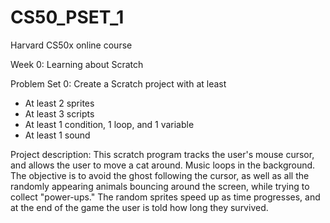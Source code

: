 # CS50_PSET_1
Harvard CS50x online course

Week 0: Learning about Scratch

Problem Set 0: Create a Scratch project with at least
- At least 2 sprites
- At least 3 scripts
- At least 1 condition, 1 loop, and 1 variable
- At least 1 sound

Project description: This scratch program tracks the user's mouse cursor, and allows the user to move a cat around. Music loops in the background. The objective is to avoid the ghost following the cursor, as well as all the randomly appearing animals bouncing around the screen, while trying to collect "power-ups." The random sprites speed up as time progresses, and at the end of the game the user is told how long they survived.
